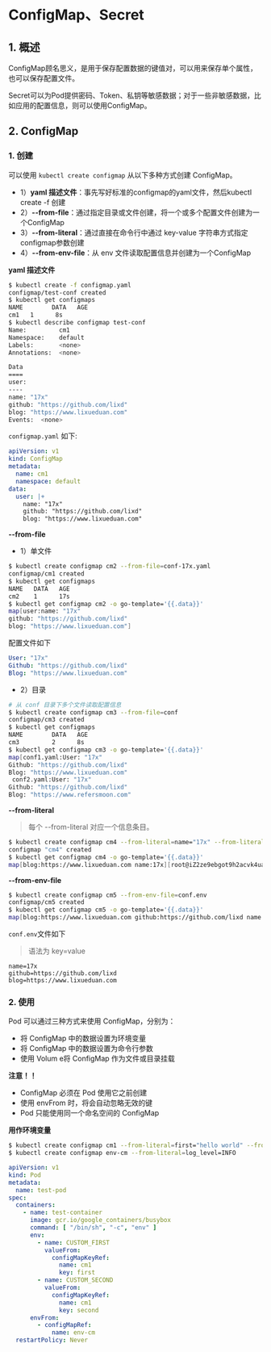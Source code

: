 # ConfigMap、Secret



## 1. 概述

ConfigMap顾名思义，是用于保存配置数据的键值对，可以用来保存单个属性，也可以保存配置文件。

Secret可以为Pod提供密码、Token、私钥等敏感数据；对于一些非敏感数据，比如应用的配置信息，则可以使用ConfigMap。



## 2. ConfigMap

### 1. 创建

可以使用 `kubectl create configmap` 从以下多种方式创建 ConfigMap。

* 1）**yaml 描述文件**：事先写好标准的configmap的yaml文件，然后kubectl create -f 创建
* 2）**--from-file**：通过指定目录或文件创建，将一个或多个配置文件创建为一个ConfigMap
* 3）**--from-literal**：通过直接在命令行中通过 key-value 字符串方式指定configmap参数创建
* 4）**--from-env-file**：从 env 文件读取配置信息并创建为一个ConfigMap

**yaml 描述文件**

```sh
$ kubectl create -f configmap.yaml 
configmap/test-conf created
$ kubectl get configmaps
NAME        DATA   AGE
cm1   1      8s
$ kubectl describe configmap test-conf
Name:         cm1
Namespace:    default
Labels:       <none>
Annotations:  <none>

Data
====
user:
----
name: "17x"
github: "https://github.com/lixd"
blog: "https://www.lixueduan.com"
Events:  <none>
```

`configmap.yaml` 如下:

```yaml
apiVersion: v1
kind: ConfigMap
metadata: 
  name: cm1
  namespace: default
data:
  user: |+
    name: "17x"
    github: "https://github.com/lixd"
    blog: "https://www.lixueduan.com"
```



**--from-file**

* 1）单文件

```sh
$ kubectl create configmap cm2 --from-file=conf-17x.yaml 
configmap/cm1 created
$ kubectl get configmaps
NAME   DATA   AGE
cm2    1      17s
$ kubectl get configmap cm2 -o go-template='{{.data}}'
map[user:name: "17x"
github: "https://github.com/lixd"
blog: "https://www.lixueduan.com"]
```

配置文件如下

```yaml
User: "17x"
Github: "https://github.com/lixd"
Blog: "https://www.lixueduan.com"
```

* 2）目录

```sh
# 从 conf 目录下多个文件读取配置信息
$ kubectl create configmap cm3 --from-file=conf
configmap/cm3 created
$ kubectl get configmaps
NAME        DATA   AGE
cm3         2      8s
$ kubectl get configmap cm3 -o go-template='{{.data}}'
map[conf1.yaml:User: "17x"
Github: "https://github.com/lixd"
Blog: "https://www.lixueduan.com"
 conf2.yaml:User: "17x"
Github: "https://github.com/lixd"
Blog: "https://www.refersmoon.com"
```





**--from-literal**

> 每个 --from-literal 对应一个信息条目。

```sh
$ kubectl create configmap cm4 --from-literal=name="17x" --from-literal=blog="https://www.lixueduan.com"
configmap "cm4" created
$ kubectl get configmap cm4 -o go-template='{{.data}}'
map[blog:https://www.lixueduan.com name:17x][root@iZ2ze9ebgot9h2acvk4uabZ configmap]
```



**--from-env-file**

```sh
$ kubectl create configmap cm5 --from-env-file=conf.env 
configmap/cm5 created
$ kubectl get configmap cm5 -o go-template='{{.data}}'
map[blog:https://www.lixueduan.com github:https://github.com/lixd name:17x]
```

`conf.env`文件如下

> 语法为 key=value

```env
name=17x
github=https://github.com/lixd
blog=https://www.lixueduan.com
```



### 2. 使用

Pod 可以通过三种方式来使用 ConfigMap，分别为：

- 将 ConfigMap 中的数据设置为环境变量
- 将 ConfigMap 中的数据设置为命令行参数
- 使用 Volum e将 ConfigMap 作为文件或目录挂载

**注意！！**

- ConfigMap 必须在 Pod 使用它之前创建
- 使用 envFrom 时，将会自动忽略无效的键
- Pod 只能使用同一个命名空间的 ConfigMap



**用作环境变量**



```sh
$ kubectl create configmap cm1 --from-literal=first="hello world" --from-literal=second="hello configmap"
$ kubectl create configmap env-cm --from-literal=log_level=INFO
```



```yaml
apiVersion: v1
kind: Pod
metadata:
  name: test-pod
spec:
  containers:
    - name: test-container
      image: gcr.io/google_containers/busybox
      command: [ "/bin/sh", "-c", "env" ]
      env:
        - name: CUSTOM_FIRST
          valueFrom:
            configMapKeyRef:
              name: cm1
              key: first
        - name: CUSTOM_SECOND
          valueFrom:
            configMapKeyRef:
              name: cm1
              key: second
      envFrom:
        - configMapRef:
            name: env-cm
  restartPolicy: Never
```


